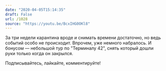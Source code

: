 ```yaml
---
date: "2020-04-05T15:14:35"
draft: False
url: /1028
source: "https://youtu.be/BcxIHG0OKl8"
---
```


За три недели карантина вроде и снимать времени достаточно, но ведь событий особо не происходит. Впрочем, уже немного набралось. И бонусом — небольшой тур по "Терминалу 42", снять который дошли руки только когда он закрылся.

Подписывайтесь, лайкайте, комментируйте!
